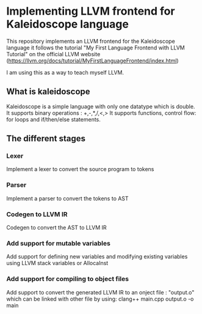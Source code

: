 # Implementing LLVM frontend for Kaleidoscope language

This repository implements an LLVM frontend for the Kaleidoscope language it follows the tutorial
"My First Language Frontend with LLVM Tutorial" on the official LLVM website (https://llvm.org/docs/tutorial/MyFirstLanguageFrontend/index.html) </br>

I am using this as a way to teach myself LLVM.</br>

## What is kaleidoscope

Kaleidoscope is a simple language with only one datatype which is double.
It supports binary operations : +,-,*,/,<,>
It supports functions, control flow: for loops and if/then/else statements.



## The different stages

### Lexer
Implement a lexer to convert the source program to tokens

### Parser
Implement a parser to convert the tokens to AST

### Codegen to LLVM IR
Codegen to convert the AST to LLVM IR

### Add support for mutable variables
Add support for defining new variables and modifying existing variables using LLVM stack variables or AllocaInst 

### Add support for compiling to object files
Add support to convert the generated LLVM IR to an onject file : "output.o" which can be linked with other file by using:
clang++ main.cpp output.o -o main
